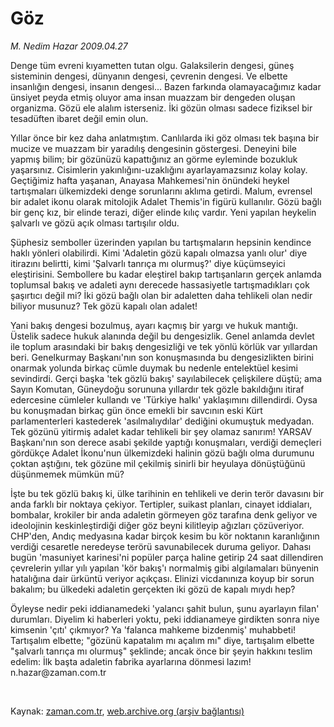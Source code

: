 # Göz

*M. Nedim Hazar 2009.04.27*

<tr><td class="metin" colspan="2" style="padding-top: 20px; padding-left: 5px; padding-right: 10px;">Denge tüm evreni kıyametten tutan olgu. Galaksilerin dengesi, güneş sisteminin dengesi, dünyanın dengesi, çevrenin dengesi. Ve elbette insanlığın dengesi, insanın dengesi... Bazen farkında olamayacağımız kadar ünsiyet peyda etmiş oluyor ama insan muazzam bir dengeden oluşan organizma. Gözü ele alalım isterseniz. İki gözün olması sadece fiziksel bir tesadüften ibaret değil emin olun.</td></tr><tr><td class="metin" colspan="2" style="padding-top: 20px; padding-left: 5px; padding-right: 10px;"><p> Yıllar önce bir kez daha anlatmıştım. Canlılarda iki göz olması tek başına bir mucize ve muazzam bir yaradılış dengesinin göstergesi. Deneyini bile yapmış bilim; bir gözünüzü kapattığınız an görme eyleminde bozukluk yaşarsınız. Cisimlerin yakınlığını-uzaklığını ayarlayamazsınız kolay kolay. Geçtiğimiz hafta yaşanan, Anayasa Mahkemesi'nin önündeki heykel tartışmaları ülkemizdeki denge sorunlarını aklıma getirdi. Malum, evrensel bir adalet ikonu olarak mitolojik Adalet Themis'in figürü kullanılır. Gözü bağlı bir genç kız, bir elinde terazi, diğer elinde kılıç vardır. Yeni yapılan heykelin şalvarlı ve gözü açık olması tartışılır oldu. 
<p> Şüphesiz semboller üzerinden yapılan bu tartışmaların hepsinin kendince haklı yönleri olabilirdi. Kimi 'Adaletin gözü kapalı olmazsa yanlı olur' diye itirazını belirtti, kimi 'Şalvarlı tanrıça mı olurmuş?' diye küçümseyici eleştirisini. Sembollere bu kadar eleştirel bakıp tartışanların gerçek anlamda toplumsal bakış ve adaleti aynı derecede hassasiyetle tartışmadıkları çok şaşırtıcı değil mi? İki gözü bağlı olan bir adaletten daha tehlikeli olan nedir biliyor musunuz? Tek gözü kapalı olan adalet!
<p>Yani bakış dengesi bozulmuş, ayarı kaçmış bir yargı ve hukuk mantığı. Üstelik sadece hukuk alanında değil bu dengesizlik. Genel anlamda devlet ile toplum arasındaki bir bakış dengesizliği ve tek yönlü körlük var yıllardan beri. Genelkurmay Başkanı'nın son konuşmasında bu dengesizlikten birini onarmak yolunda birkaç cümle duymak bu nedenle entelektüel kesimi sevindirdi. Gerçi başka 'tek gözlü bakış' sayılabilecek çelişkilere düştü; ama Sayın Komutan, Güneydoğu sorununa yıllardır tek gözle bakıldığını itiraf edercesine cümleler kullandı ve 'Türkiye halkı' yaklaşımını dillendirdi. Oysa bu konuşmadan birkaç gün önce emekli bir savcının eski Kürt parlamenterleri kastederek 'asılmalıydılar' dediğini okumuştuk medyadan. Tek gözünü yitirmiş adalet kadar tehlikeli bir şey olamaz sanırım! YARSAV Başkanı'nın son derece asabi şekilde yaptığı konuşmaları, verdiği demeçleri gördükçe Adalet İkonu'nun ülkemizdeki halinin gözü bağlı olma durumunu çoktan aştığını, tek gözüne mil çekilmiş sinirli bir heyulaya dönüştüğünü düşünmemek mümkün mü?
<p>İşte bu tek gözlü bakış ki, ülke tarihinin en tehlikeli ve derin terör davasını bir anda farklı bir noktaya çekiyor. Tertipler, suikast planları, cinayet iddiaları, bombalar, krokiler bir anda adaletin görmeyen göz tarafına denk geliyor ve ideolojinin keskinleştirdiği diğer göz beyni kilitleyip ağızları çözüveriyor. CHP'den, Andıç medyasına kadar birçok kesim bu kör noktanın karanlığının verdiği cesaretle neredeyse terörü savunabilecek duruma geliyor. Dahası bugün 'masuniyet karinesi'ni popüler parça haline getirip 24 saat dillendiren çevrelerin yıllar yılı yapılan 'kör bakış'ı normalmiş gibi algılamaları bünyenin hatalığına dair ürküntü veriyor açıkçası. Elinizi vicdanınıza koyup bir sorun bakalım; bu ülkedeki adaletin gerçekten iki gözü de kapalı mıydı hep?
<p>Öyleyse nedir peki iddianamedeki 'yalancı şahit bulun, şunu ayarlayın filan' durumları. Diyelim ki haberleri yoktu, peki iddianameye girdikten sonra niye kimsenin 'çıtı' çıkmıyor? Ya 'falanca mahkeme bizdenmiş' muhabbeti! Tartışalım elbette; "gözünü kapatalım mı açalım mı" diye, tartışalım elbette "şalvarlı tanrıça mı olurmuş" şeklinde; ancak önce bir şeyin hakkını teslim edelim: İlk başta adaletin fabrika ayarlarına dönmesi lazım! n.hazar@zaman.com.tr 
<p><br/></p></p></p></p></p></p></td></tr>

Kaynak: [zaman.com.tr](http://zaman.com.tr/yazar.do?yazino=841973), [web.archive.org (arşiv bağlantısı)](http://web.archive.org/web/20090517101616/http://www.zaman.com.tr:80/yazar.do?yazino=841973)
